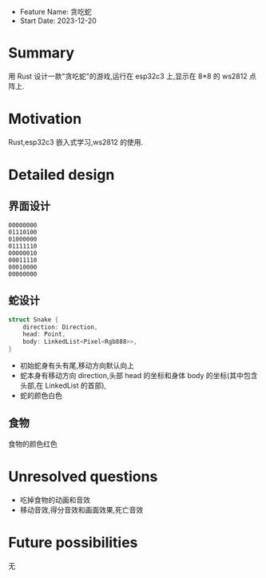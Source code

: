 - Feature Name: 贪吃蛇
- Start Date: 2023-12-20

# Summary

[summary]: #summary

用 Rust 设计一款"贪吃蛇"的游戏,运行在 esp32c3 上,显示在 8\*8 的 ws2812 点阵上.

# Motivation

[motivation]: #motivation

Rust,esp32c3 嵌入式学习,ws2812 的使用.

# Detailed design

[detailed-design]: #detailed-design

## 界面设计

```Text
00000000
01110100
01000000
01111110
00000010
00011110
00010000
00000000
```

## 蛇设计

```Rust
struct Snake {
    direction: Direction,
    head: Point,
    body: LinkedList<Pixel<Rgb888>>,
}
```

- 初始蛇身有头有尾,移动方向默认向上
- 蛇本身有移动方向 direction,头部 head 的坐标和身体 body 的坐标(其中包含头部,在 LinkedList 的首部),
- 蛇的颜色白色

## 食物

食物的颜色红色

# Unresolved questions

[unresolved-questions]: #unresolved-questions

- 吃掉食物的动画和音效
- 移动音效,得分音效和画面效果,死亡音效

# Future possibilities

[future-possibilities]: #future-possibilities

无
